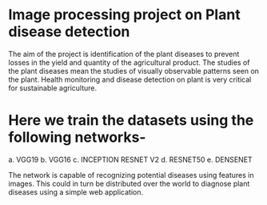 # Image processing project on Plant disease detection
The aim of the project is identification of the plant diseases to prevent losses in the yield and quantity of the agricultural product.
The studies of the plant diseases mean the studies of visually observable patterns seen on the plant. 
Health monitoring and disease detection on plant is very critical for sustainable agriculture.

# Here we train the datasets using the following networks-
a. VGG19
b. VGG16
c. INCEPTION RESNET V2
d. RESNET50
e. DENSENET

The network is capable of recognizing potential diseases using features in images. 
This could in turn be distributed over the world to diagnose plant diseases using a simple web application.
